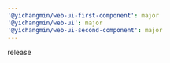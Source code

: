 ```yaml
---
'@yichangmin/web-ui-first-component': major
'@yichangmin/web-ui': major
'@yichangmin/web-ui-second-component': major
---
```


release
